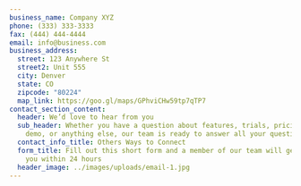 ```yaml
---
business_name: Company XYZ
phone: (333) 333-3333
fax: (444) 444-4444
email: info@business.com
business_address:
  street: 123 Anywhere St
  street2: Unit 555
  city: Denver
  state: CO
  zipcode: "80224"
  map_link: https://goo.gl/maps/GPhviCHw59tp7qTP7
contact_section_content:
  header: We’d love to hear from you
  sub_header: Whether you have a question about features, trials, pricing, need a
    demo, or anything else, our team is ready to answer all your questions
  contact_info_title: Others Ways to Connect
  form_title: Fill out this short form and a member of our team will get back to
    you within 24 hours
  header_image: ../images/uploads/email-1.jpg
---
```

